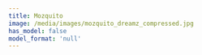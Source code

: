 ```yaml
---
title: Mozquito
image: /media/images/mozquito_dreamz_compressed.jpg
has_model: false
model_format: 'null'
---
```

